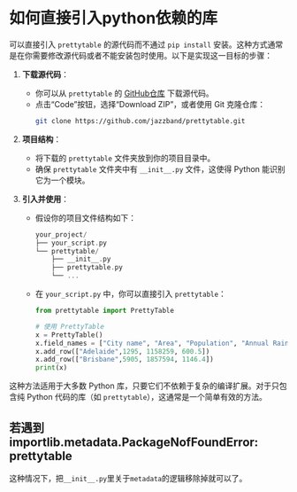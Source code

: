 # 如何直接引入python依赖的库

可以直接引入 `prettytable` 的源代码而不通过 `pip install` 安装。这种方式通常是在你需要修改源代码或者不能安装包时使用。以下是实现这一目标的步骤：

1. **下载源代码**：
   - 你可以从 `prettytable` 的 [GitHub仓库](https://github.com/jazzband/prettytable) 下载源代码。
   - 点击“Code”按钮，选择“Download ZIP”，或者使用 Git 克隆仓库：
     ```bash
     git clone https://github.com/jazzband/prettytable.git
     ```

2. **项目结构**：
   - 将下载的 `prettytable` 文件夹放到你的项目目录中。
   - 确保 `prettytable` 文件夹中有 `__init__.py` 文件，这使得 Python 能识别它为一个模块。

3. **引入并使用**：
   - 假设你的项目文件结构如下：

     ```c
     your_project/
     ├── your_script.py
     └── prettytable/
         ├── __init__.py
         ├── prettytable.py
         └── ...
     ```

   - 在 `your_script.py` 中，你可以直接引入 `prettytable`：

     ```python
     from prettytable import PrettyTable
     
     # 使用 PrettyTable
     x = PrettyTable()
     x.field_names = ["City name", "Area", "Population", "Annual Rainfall"]
     x.add_row(["Adelaide",1295, 1158259, 600.5])
     x.add_row(["Brisbane",5905, 1857594, 1146.4])
     print(x)
     ```

这种方法适用于大多数 Python 库，只要它们不依赖于复杂的编译扩展。对于只包含纯 Python 代码的库（如 `prettytable`），这通常是一个简单有效的方法。

## 若遇到importlib.metadata.PackageNofFoundError: prettytable

这种情况下，把`__init__.py`里关于`metadata`的逻辑移除掉就可以了。
